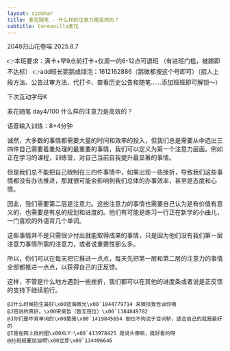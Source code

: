 ```yaml
---
layout: sidebar
title: 麦花随笔 - 什么样的注意力是高效的？
subtitle: Cereanilla麦花
---
```


2048归山花卷喵
2025.8.7

👉本班要求：满卡+早9点前打卡+仅周一的6-12点可退班
（有进班门槛，被踢即不达标）
👉add班长鹅鹅或绿泡：1612162886（鹅微都搜这个号即可）（招人上段方法、公告过审方法、代打卡、查看历史公告和随笔……添加班班即可解锁～）

下次互动字母K

麦花随笔 day4/100 什么样的注意力是高效的？

语音输入训练：8+4分钟

诚然，大多数的事情都需要大量的时间和效率的投入，但我们总是需要从中选出三四件自己需要着重处理的最重要的事情，我们可以定义为第一个注意力层面。例如正在学习的课程，训练营，对自己当前自我提升最显著的事情。

但是我们总不能把自己限制在三四件事情中，如果出现一些挫折，导致我们这些事情都没有办法推进，那就很可能会影响到我们总体的办事效率，甚至是态度和心情。

因此，我们需要第二层是注意力。这些注意力的事情也需要自己认为是有价值有意义的，也需要是有总的规划和进度的。他们有可能是练习一行正在新学的小曲儿，一门喜欢的外语背几个单词。

这些事情并不是只需很少付出就能取得成果的事情，只是因为他们没有我们第一层注意力事情所需的注意力，或者说重要性那么多。

所以，你们可以在每天把它推进一点点，每天先把第一层和第二层的注意力的事情全部都推进一点点，以获得自己的正反馈。

这样，不管是什么地方遇到一些挫折，我们都可以在其他的进度条或者说是正反馈的支持下继续前行。

```
@J什么时候招生最好\x00蓝海微光\x00`1044779714 来微找我告诉你嗷
@J班说的真好。\x00宋昊哲（暂无班位）\x00`1384849782 
@J你们是咋背单词的\x00莫简\x00`1419845654 倒也不拘泥于百词斩，适合自己的就是最好的
@I是在网上找的图\x00XLY♡\x00`413978425 是说头像嘛，挺好看的呀
@@j班班要加油啊\x00豆芽\x00`134496646 
```